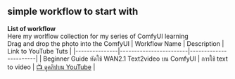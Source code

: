 ## simple workflow to start with ##
**List of workflow** <br>
Here my worlflow collection for my series of ComfyUI learning <br>
Drag and drop the photo into the ComfyUI
| Workflow Name | Description            | Link to YouTube Tuts |
|---------------|------------------------|-----------------------|
| Beginner Guide หัดใช้ WAN2.1 Text2video บน ComfyUI | การใช้ text to video | [📺 ดูคลิปบน YouTube](https://youtu.be/bmcj86FEI1M) |

